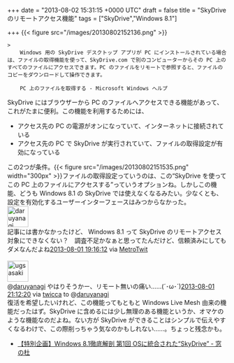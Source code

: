 
+++
date = "2013-08-02 15:31:15 +0000 UTC"
draft = false
title = "SkyDrive のリモートアクセス機能"
tags = ["SkyDrive","Windows 8.1"]

+++
{{< figure src="/images/20130802152136.png"  >}}

    >
        Windows 用の SkyDrive デスクトップ アプリが PC にインストールされている場合は、ファイルの取得機能を使って、SkyDrive.com で別のコンピューターからその PC 上のすべてのファイルにアクセスできます。PC のファイルをリモートで参照すると、ファイルのコピーをダウンロードして操作できます。

        PC 上のファイルを取得する - Microsoft Windows ヘルプ
    
SkyDrive にはブラウザーから PC のファイルへアクセスできる機能があって、これがたまに便利。この機能を利用するためには、

<ul>
<li>アクセス先の PC の電源がオンになっていて、インターネットに接続されている</li>
<li>アクセス先の PC で SkyDrive が実行されていて、ファイルの取得設定が有効になっている</li>
</ul>この2つが条件。{{< figure src="/images/20130802151535.png" width="300px" >}}ファイルの取得設定っていうのは、この“SkyDrive を使ってこの PC 上のファイルにアクセスする”っていうオプションね。しかしこの機能、どうも Windows 8.1 の SkyDrive では使えなくなるみたい。少なくとも、設定を有効化するユーザーインターフェースはみつからなかった。<div class="twitter-detail twitter-detail-left"><div class="twitter-detail-user"><a class="twitter-user-screen-name" href="http://twitter.com/daruyanagi"><img src="http://a0.twimg.com/profile_images/344513261566764628/98e7ebed84ce60bbd996e7c37b3fffa7_normal.png" alt="daruyanagi" height="48" width="48"/></a></div><div class="twitter-detail-tweet">      記事には書かなかったけど、 Windows 8.1 って SkyDrive のリモートアクセス対象にできなくない？　調査不足かなぁと思ってたんだけど、信頼済みにしてもダメなんだよね<a href="http://twitter.com/daruyanagi/status/362879428184911872" class="twitter-detail-info-permalink"><span class="twitter-detail-info-date">2013-08-01</span> <span class="twitter-detail-info-time">19:16:12</span></a> <span class="twitter-detail-info-source">via <a href="http://www.metrotwit.com/" rel="nofollow">MetroTwit</a></span></div></div><br/>
<div class="twitter-detail twitter-detail-left"><div class="twitter-detail-user"><a class="twitter-user-screen-name" href="http://twitter.com/ugsasaki"><img src="http://a0.twimg.com/profile_images/344513261567410541/60a5f331971debd69a53232dbe0ae2e3_normal.png" alt="ugsasaki" height="48" width="48"/></a></div><div class="twitter-detail-tweet">      @<a class="twitter-user-screen-name" href="http://twitter.com/daruyanagi" target="_top">daruyanagi</a> やはりそうかー、リモート無いの痛い……(´･ω･`)<a href="http://twitter.com/ugsasaki/status/362908656649510913" class="twitter-detail-info-permalink"><span class="twitter-detail-info-date">2013-08-01</span> <span class="twitter-detail-info-time">21:12:20</span></a> <span class="twitter-detail-info-source">via <a href="http://twicca.r246.jp/" rel="nofollow">twicca</a></span> to @<a href="http://twitter.com/daruyanagi/status/362879428184911872" class="twitter-user-screen-name">daruyanagi</a></div></div>復活を希望したいけれど、この機能ってもともと Windows Live Mesh 由来の機能だったはず。SkyDrive に含めるには少し無理のある機能というか、オマケのような機能なのだよね。ない方が SkyDrive ができることはシンプルで伝えやすくなるわけで、この際削っちゃう気なのかもしれない……。ちょっと残念かも。

<ul>
<li><a href="http://www.forest.impress.co.jp/docs/special/20130801_610004.html">【特別企画】Windows 8.1徹底解剖 第1回 OSに統合された“SkyDrive” - 窓の杜</a></li>
</ul>

